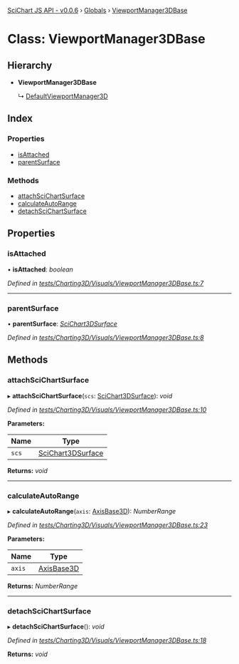 [SciChart JS API - v0.0.6](../README.md) › [Globals](../globals.md) › [ViewportManager3DBase](viewportmanager3dbase.md)

# Class: ViewportManager3DBase

## Hierarchy

* **ViewportManager3DBase**

  ↳ [DefaultViewportManager3D](defaultviewportmanager3d.md)

## Index

### Properties

* [isAttached](viewportmanager3dbase.md#isattached)
* [parentSurface](viewportmanager3dbase.md#parentsurface)

### Methods

* [attachSciChartSurface](viewportmanager3dbase.md#attachscichartsurface)
* [calculateAutoRange](viewportmanager3dbase.md#calculateautorange)
* [detachSciChartSurface](viewportmanager3dbase.md#detachscichartsurface)

## Properties

###  isAttached

• **isAttached**: *boolean*

*Defined in [tests/Charting3D/Visuals/ViewportManager3DBase.ts:7](https://github.com/ABTSoftware/SciChart.Dev/blob/34ff3115c2/Web/src/SciChart/tests/Charting3D/Visuals/ViewportManager3DBase.ts#L7)*

___

###  parentSurface

• **parentSurface**: *[SciChart3DSurface](scichart3dsurface.md)*

*Defined in [tests/Charting3D/Visuals/ViewportManager3DBase.ts:8](https://github.com/ABTSoftware/SciChart.Dev/blob/34ff3115c2/Web/src/SciChart/tests/Charting3D/Visuals/ViewportManager3DBase.ts#L8)*

## Methods

###  attachSciChartSurface

▸ **attachSciChartSurface**(`scs`: [SciChart3DSurface](scichart3dsurface.md)): *void*

*Defined in [tests/Charting3D/Visuals/ViewportManager3DBase.ts:10](https://github.com/ABTSoftware/SciChart.Dev/blob/34ff3115c2/Web/src/SciChart/tests/Charting3D/Visuals/ViewportManager3DBase.ts#L10)*

**Parameters:**

Name | Type |
------ | ------ |
`scs` | [SciChart3DSurface](scichart3dsurface.md) |

**Returns:** *void*

___

###  calculateAutoRange

▸ **calculateAutoRange**(`axis`: [AxisBase3D](axisbase3d.md)): *NumberRange*

*Defined in [tests/Charting3D/Visuals/ViewportManager3DBase.ts:23](https://github.com/ABTSoftware/SciChart.Dev/blob/34ff3115c2/Web/src/SciChart/tests/Charting3D/Visuals/ViewportManager3DBase.ts#L23)*

**Parameters:**

Name | Type |
------ | ------ |
`axis` | [AxisBase3D](axisbase3d.md) |

**Returns:** *NumberRange*

___

###  detachSciChartSurface

▸ **detachSciChartSurface**(): *void*

*Defined in [tests/Charting3D/Visuals/ViewportManager3DBase.ts:18](https://github.com/ABTSoftware/SciChart.Dev/blob/34ff3115c2/Web/src/SciChart/tests/Charting3D/Visuals/ViewportManager3DBase.ts#L18)*

**Returns:** *void*
